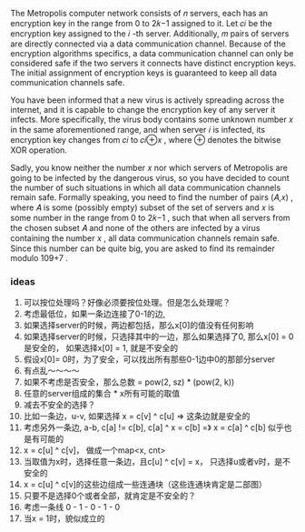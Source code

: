 The Metropolis computer network consists of 𝑛
 servers, each has an encryption key in the range from 0
 to 2𝑘−1
 assigned to it. Let 𝑐𝑖
 be the encryption key assigned to the 𝑖
-th server. Additionally, 𝑚
 pairs of servers are directly connected via a data communication channel. Because of the encryption algorithms specifics, a data communication channel can only be considered safe if the two servers it connects have distinct encryption keys. The initial assignment of encryption keys is guaranteed to keep all data communication channels safe.

You have been informed that a new virus is actively spreading across the internet, and it is capable to change the encryption key of any server it infects. More specifically, the virus body contains some unknown number 𝑥
 in the same aforementioned range, and when server 𝑖
 is infected, its encryption key changes from 𝑐𝑖
 to 𝑐𝑖⊕𝑥
, where ⊕
 denotes the bitwise XOR operation.

Sadly, you know neither the number 𝑥
 nor which servers of Metropolis are going to be infected by the dangerous virus, so you have decided to count the number of such situations in which all data communication channels remain safe. Formally speaking, you need to find the number of pairs (𝐴,𝑥)
, where 𝐴
 is some (possibly empty) subset of the set of servers and 𝑥
 is some number in the range from 0
 to 2𝑘−1
, such that when all servers from the chosen subset 𝐴
 and none of the others are infected by a virus containing the number 𝑥
, all data communication channels remain safe. Since this number can be quite big, you are asked to find its remainder modulo 109+7
.

### ideas
1. 可以按位处理吗？好像必须要按位处理。但是怎么处理呢？
2. 考虑最低位，如果一条边连接了0-1的边, 
3. 如果选择server的时候，两边都包括，那么x[0]的值没有任何影响
4. 如果选择server的时候，只选择其中的一边，那么如果选择了0, 那么x[0] = 0是安全的， 如果选择x[0] = 1, 就是不安全的
5. 假设x[0]= 0时，为了安全，可以找出所有那些0-1边中0的那部分server
6. 有点乱～～～～
7. 如果不考虑是否安全，那么总数 = pow(2, sz) * (pow(2, k))
8. 任意的server组成的集合 * x所有可能的取值
9. 减去不安全的选择？
10. 比如一条边，u-v, 如果选择 x = c[v] ^ c[u] => 这条边就是安全的
11. 考虑另外一条边, a-b, c[a] != c[b], c[a] ^ x = c[b] =》 x = c[a] ^ c[b] 似乎也是有可能的
12. x = c[u] ^ c[v]， 做成一个map<x, cnt>
13. 当取值为x时，选择任意一条边，且c[u] ^ c[v] = x， 只选择u或者v时，是不安全的
14. x = c[u] ^ c[v]的这些边组成一些连通块（这些连通块肯定是二部图）
15. 只要不是选择0个或者全部，就肯定是不安全的？
16. 考虑一条线 0 - 1 - 0 - 1 - 0
17. 当x = 1时，貌似成立的